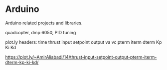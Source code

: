 # Arduino
Arduino related projects and libraries. 

quadcopter, dmp 6050, PID tuning


plot.ly headers:
time	thrust	input	setpoint	output	va	vc	pterm	iterm	dterm	Kp	Ki	Kd

https://plot.ly/~AmirAliabadi/14/thrust-input-setpoint-output-pterm-iterm-dterm-kp-ki-kd/